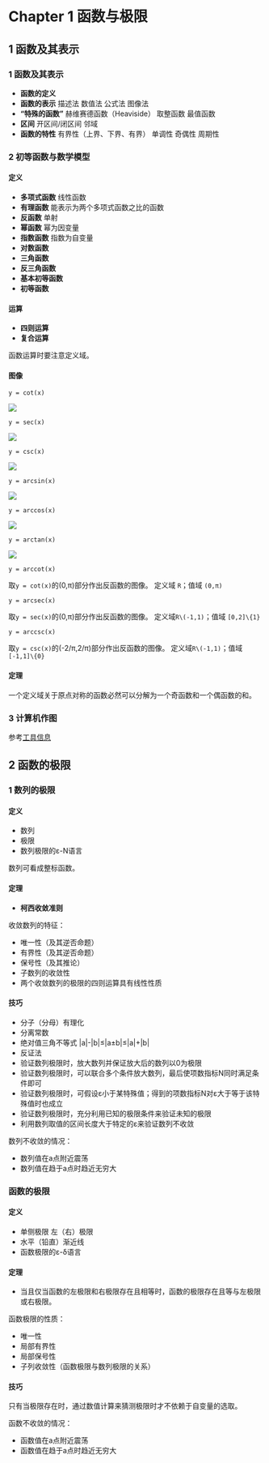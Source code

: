 # Chapter 1 函数与极限

## 1 函数及其表示

### 1 函数及其表示

- **函数的定义**
- **函数的表示** 描述法 数值法 公式法 图像法
- **“特殊的函数”** 赫维赛德函数（Heaviside） 取整函数 最值函数
- **区间** 开区间/闭区间 邻域
- **函数的特性** 有界性（上界、下界、有界） 单调性 奇偶性 周期性

### 2 初等函数与数学模型

#### 定义

- **多项式函数** 线性函数
- **有理函数** 能表示为两个多项式函数之比的函数
- **反函数** 单射
- **幂函数** 幂为因变量
- **指数函数** 指数为自变量
- **对数函数**
- **三角函数**
- **反三角函数**
- **基本初等函数**
- **初等函数**

#### 运算

- **四则运算**
- **复合运算**

函数运算时要注意定义域。

#### 图像

```
y = cot(x)
```
![](camo/C1/cot(x).png)

```
y = sec(x)
```
![](camo/C1/sec(x).png)

```
y = csc(x)
```
![](camo/C1/csc(x).png)

```
y = arcsin(x)
```
![](camo/C1/arcsin(x).png)

```
y = arccos(x)
```
![](camo/C1/arccos(x).png)

```
y = arctan(x)
```
![](camo/C1/arctan(x).png)

```
y = arccot(x)
```
取`y = cot(x)`的(0,π)部分作出反函数的图像。
定义域 `R`；值域 `(0,π)`

```
y = arcsec(x)
```
取`y = sec(x)`的(0,π)部分作出反函数的图像。
定义域`R\(-1,1)`；值域 `[0,2]\{1}`

```
y = arccsc(x)
```
取`y = csc(x)`的(-2/π,2/π)部分作出反函数的图像。
定义域`R\(-1,1)`；值域`[-1,1]\{0}`

#### 定理

一个定义域关于原点对称的函数必然可以分解为一个奇函数和一个偶函数的和。

### 3 计算机作图

参考[工具信息](/tools/README.md)

## 2 函数的极限

### 1 数列的极限

#### 定义

- 数列
- 极限
- 数列极限的ε-N语言

数列可看成整标函数。

#### 定理

- **柯西收敛准则**

收敛数列的特征：

- 唯一性（及其逆否命题）
- 有界性（及其逆否命题）
- 保号性（及其推论）
- 子数列的收敛性
- 两个收敛数列的极限的四则运算具有线性性质

#### 技巧

- 分子（分母）有理化
- 分离常数
- 绝对值三角不等式 |a|-|b|≤|a±b|≤|a|+|b|
- 反证法
- 验证数列极限时，放大数列并保证放大后的数列以0为极限
- 验证数列极限时，可以联合多个条件放大数列，最后使项数指标N同时满足条件即可
- 验证数列极限时，可假设ε小于某特殊值；得到的项数指标N对ε大于等于该特殊值时也成立
- 验证数列极限时，充分利用已知的极限条件来验证未知的极限
- 利用数列取值的区间长度大于特定的ε来验证数列不收敛

数列不收敛的情况：

- 数列值在a点附近震荡
- 数列值在趋于a点时趋近无穷大

### 函数的极限

#### 定义

- 单侧极限 左（右）极限
- 水平（铅直）渐近线
- 函数极限的ε-δ语言

#### 定理

- 当且仅当函数的左极限和右极限存在且相等时，函数的极限存在且等与左极限或右极限。

函数极限的性质：

- 唯一性
- 局部有界性
- 局部保号性
- 子列收敛性（函数极限与数列极限的关系）

#### 技巧

只有当极限存在时，通过数值计算来猜测极限时才不依赖于自变量的选取。

函数不收敛的情况：

- 函数值在a点附近震荡
- 函数值在趋于a点时趋近无穷大
